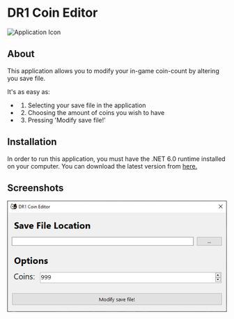 # DR1 Coin Editor

![Application Icon](https://raw.githubusercontent.com/Dan-Banfield/DR1-Coin-Editor/master/DR1%20Coin%20Editor/Icon.ico)

## About

This application allows you to modify your in-game coin-count by altering you save file.

It's as easy as:
- 1) Selecting your save file in the application
- 2) Choosing the amount of coins you wish to have
- 3) Pressing 'Modify save file!'

## Installation

In order to run this application, you must have the .NET 6.0 runtime installed on your computer. You can download the latest version from [here.](https://dotnet.microsoft.com/en-us/download/dotnet/thank-you/runtime-desktop-6.0.8-windows-x64-installer)

## Screenshots

![Application Screenshot](https://raw.githubusercontent.com/Dan-Banfield/DR1-Coin-Editor/master/DR1%20Coin%20Editor/Demo%20Screenshot.png)
